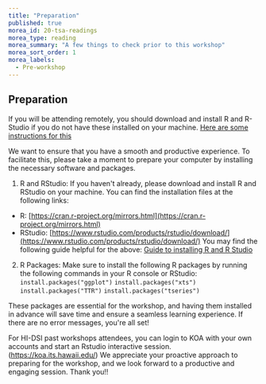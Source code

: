```yaml
---
title: "Preparation"
published: true
morea_id: 20-tsa-readings
morea_type: reading
morea_summary: "A few things to check prior to this workshop"
morea_sort_order: 1
morea_labels:
  - Pre-workshop
---
```


## Preparation 

If you will be attending remotely, you should download and install R and R-Studio if you do not have these installed on your machine. [Here are some instructions for this](https://rstudio-education.github.io/hopr/starting.html#how-to-download-and-install-r)

We want to ensure that you have a smooth and productive experience. To facilitate this,
please take a moment to prepare your computer by installing the necessary software
and packages.
1. R and RStudio: If you haven't already, please download and install R and RStudio
on your machine. You can find the installation files at the following links:
- R: [https://cran.r-project.org/mirrors.html](https://cran.r-project.org/mirrors.html)
- RStudio: [https://www.rstudio.com/products/rstudio/download/](https://www.rstudio.com/products/rstudio/download/)
You may find the following guide helpful for the above:
[Guide to installing R and R Studio](https://rstudio-education.github.io/hopr/starting.html#how-to-download-and-install-r)
  
2. R Packages: Make sure to install the following R packages by running the following
commands in your R console or RStudio:
`install.packages("ggplot")`
`install.packages("xts")`
`install.packages("TTR")`
`install.packages("tseries")`

These packages are essential for the workshop, and having them installed in advance
will save time and ensure a seamless learning experience. If there are no error
messages, you're all set!

For HI-DSI past workshops attendees, you can login to KOA with your own accounts
and start an Rstudio interactive session. (https://koa.its.hawaii.edu/)
We appreciate your proactive approach to preparing for the workshop, and we look
forward to a productive and engaging session. Thank you!!
